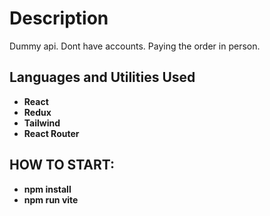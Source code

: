 <h1>Description</h1>
Dummy api. Dont have accounts. Paying the order in person. 
<br />

<h2>Languages and Utilities Used</h2>

- <b>React</b>
- <b>Redux</b>
- <b>Tailwind</b>
- <b>React Router</b>

<h2>HOW TO START:</h2>

- <b>npm install</b>
- <b>npm run vite</b>

